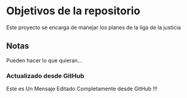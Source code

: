 # Objetivos de la repositorio

Este proyecto se encarga de manejar los planes de la liga de la justicia


## Notas
Pueden hacer lo que quieran... 

### Actualizado desde GitHub
Este es Un Mensaje Editado Completamente desde GitHub !!!
